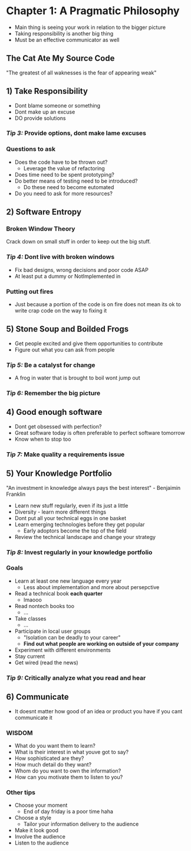 # Chapter 1: A Pragmatic Philosophy

* Main thing is seeing your work in relation to the bigger picture
* Taking responsibility is another big thing
* Must be an effective communicator as well

## The Cat Ate My Source Code

"The greatest of all waknesses is the fear of appearing weak"

## 1) Take Responsibility

* Dont blame someone or something
* Dont make up an excuse
* DO provide solutions

### *Tip 3:* Provide options, dont make lame excuses

### Questions to ask

* Does the code have to be thrown out? 
  * Leverage the value of refactoring
* Does time need to be spent prototyping?
* Do better means of testing need to be introduced?
  * Do these need to become eutomated
* Do you need to ask for more resources?

## 2) Software Entropy

### Broken Window Theory

Crack down on small stuff in order to keep out the big stuff.

### *Tip 4:* Dont live with broken windows

* Fix bad designs, wrong decisions and poor code ASAP
* At least put a dummy or NotImplemented in

### Putting out fires

* Just because a portion of the code is on fire does not mean its ok to write crap code on the way to fixing it

## 5) Stone Soup and Boilded Frogs

* Get people excited and give them opportunities to contribute
* Figure out what you can ask from people

### *Tip 5:* Be a catalyst for change

* A frog in water that is brought to boil wont jump out

### *Tip 6:* Remember the big picture

## 4) Good enough software

* Dont get obsessed with perfection?
* Great software today is often preferable to perfect software tomorrow
* Know when to stop too

### *Tip 7:* Make quality a requirements issue

## 5) Your Knowledge Portfolio

"An investment in knowledge always pays the best interest" - Benjaimin Franklin

* Learn new stuff regularly, even if its just a little
* Diversity - learn more different things
* Dont put all your technical eggs in one basket
* Learn emerging technologies before they get popular
  * Early adoptors become the top of the field
* Review the technical landscape and change your strategy

### *Tip 8:* Invest regularly in your knowledge portfolio

### Goals

* Learn at least one new language every year
  * Less about implementation and more about persepctive
* Read a technical book **each quarter**
  * lmaooo
* Read nontech books too
  * ...
* Take classes
  * ...
* Participate in local user groups
  * "Isolation can be deadly to your career"
  * **Find out what people are working on outside of your company**
* Experiment with different environments
* Stay current
* Get wired (read the news)

### *Tip 9:* Critically analyze what you read and hear

## 6) Communicate

* It doesnt matter how good of an idea or product you have if you cant communicate it

### WISDOM

* What do you want them to learn?
* What is their interest in what youve got to say?
* How sophisticated are they?
* How much detail do they want?
* Whom do you want to own the information?
* How can you motivate them to listen to you?

### Other tips

* Choose your moment
  * End of day friday is a poor time haha
* Choose a style
  * Tailor your information delivery to the audience
* Make it look good
* Involve the audience
* Listen to the audience
